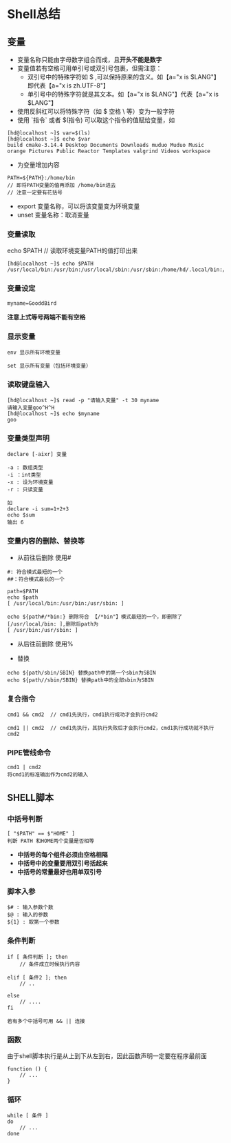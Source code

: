 #   Shell总结

## 变量
- 变量名称只能由字母数字组合而成，且**开头不能是数字**
- 变量值若有空格可用单引号或双引号包裹，但需注意：
  - 双引号中的特殊字符如 $ ,可以保持原来的含义。如【a="x is $LANG"】即代表【a="x is zh.UTF-8"】
  - 单引号中的特殊字符就是其文本。如【a="x is $LANG"】代表【a="x is $LANG"】
- 使用反斜杠可以将特殊字符（如 $ 空格 \ 等）变为一般字符
- 使用 \`指令\` 或者 $(指令) 可以取这个指令的值赋给变量，如

```
[hd@localhost ~]$ var=$(ls)
[hd@localhost ~]$ echo $var
build cmake-3.14.4 Desktop Documents Downloads muduo Muduo Music orange Pictures Public Reactor Templates valgrind Videos workspace
```

- 为变量增加内容
```
PATH=${PATH}:/home/bin
// 即将PATH变量的值再添加 /home/bin进去
// 注意一定要有花括号
```
- export 变量名称，可以将该变量变为环境变量
- unset 变量名称：取消变量


### 变量读取
echo $PATH  // 读取环境变量PATH的值打印出来
```
[hd@localhost ~]$ echo $PATH 
/usr/local/bin:/usr/bin:/usr/local/sbin:/usr/sbin:/home/hd/.local/bin:/home/hd/bin
```

### 变量设定
```
myname=GooddBird
```
**注意上式等号两端不能有空格**

### 显示变量

```
env 显示所有环境变量

set 显示所有变量（包括环境变量）
```

### 读取键盘输入
```
[hd@localhost ~]$ read -p "请输入变量" -t 30 myname
请输入变量goo^H^H
[hd@localhost ~]$ echo $myname
goo
```

### 变量类型声明
```
declare [-aixr] 变量

-a : 数组类型
-i ：int类型
-x : 设为环境变量
-r : 只读变量

如 
declare -i sum=1+2+3
echo $sum
输出 6
```

### 变量内容的删除、替换等
- 从前往后删除 使用#
```
#: 符合模式最短的一个
##：符合模式最长的一个

path=$PATH
echo $path
[ /usr/local/bin:/usr/bin:/usr/sbin: ]

echo ${path#/*bin:} 删除符合 【/*bin"】模式最短的一个，即删除了 [/usr/local/bin: ],删除后path为
[ /usr/bin:/usr/sbin: ]

```
- 从后往前删除 使用%

- 替换
```
echo ${path/sbin/SBIN} 替换path中的第一个sbin为SBIN
echo ${path//sbin/SBIN} 替换path中的全部sbin为SBIN
```
### 复合指令
```
cmd1 && cmd2  // cmd1先执行，cmd1执行成功才会执行cmd2

cmd1 || cmd2  // cmd1先执行，其执行失败后才会执行cmd2，cmd1执行成功就不执行cmd2
```

### PIPE管线命令
```
cmd1 | cmd2
将cmd1的标准输出作为cmd2的输入
```

## SHELL脚本

### 中括号判断
```
[ "$PATH" == $"HOME" ]
判断 PATH 和HOME两个变量是否相等
```
- **中括号的每个组件必须由空格相隔** 
- **中括号中的变量要用双引号括起来**
- **中括号的常量最好也用单双引号**

### 脚本入参
```
$# : 输入参数个数
$@ : 输入的参数
${1} : 取第一个参数
```
### 条件判断
```
if [ 条件判断 ]; then
    // 条件成立时候执行内容

elif [ 条件2 ]; then
    // ..

else
    // ....
fi

若有多个中括号可用 && || 连接
```
### 函数
由于shell脚本执行是从上到下从左到右，因此函数声明一定要在程序最前面
```
function () {
    // ...
}
```
### 循环
```
while [ 条件 ]
do
    // ...
done
```
